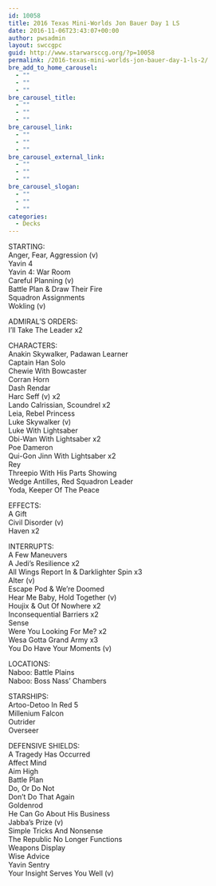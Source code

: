 ```yaml
---
id: 10058
title: 2016 Texas Mini-Worlds Jon Bauer Day 1 LS
date: 2016-11-06T23:43:07+00:00
author: pwsadmin
layout: swccgpc
guid: http://www.starwarsccg.org/?p=10058
permalink: /2016-texas-mini-worlds-jon-bauer-day-1-ls-2/
bre_add_to_home_carousel:
  - ""
  - ""
  - ""
bre_carousel_title:
  - ""
  - ""
  - ""
bre_carousel_link:
  - ""
  - ""
  - ""
bre_carousel_external_link:
  - ""
  - ""
  - ""
bre_carousel_slogan:
  - ""
  - ""
  - ""
categories:
  - Decks
---
```

STARTING:  
Anger, Fear, Aggression (v)  
Yavin 4  
Yavin 4: War Room  
Careful Planning (v)  
Battle Plan & Draw Their Fire  
Squadron Assignments  
Wokling (v)

ADMIRAL&#8217;S ORDERS:  
I&#8217;ll Take The Leader x2

CHARACTERS:  
Anakin Skywalker, Padawan Learner  
Captain Han Solo  
Chewie With Bowcaster  
Corran Horn  
Dash Rendar  
Harc Seff (v) x2  
Lando Calrissian, Scoundrel x2  
Leia, Rebel Princess  
Luke Skywalker (v)  
Luke With Lightsaber  
Obi-Wan With Lightsaber x2  
Poe Dameron  
Qui-Gon Jinn With Lightsaber x2  
Rey  
Threepio With His Parts Showing  
Wedge Antilles, Red Squadron Leader  
Yoda, Keeper Of The Peace

EFFECTS:  
A Gift  
Civil Disorder (v)  
Haven x2

INTERRUPTS:  
A Few Maneuvers  
A Jedi&#8217;s Resilience x2  
All Wings Report In & Darklighter Spin x3  
Alter (v)  
Escape Pod & We&#8217;re Doomed  
Hear Me Baby, Hold Together (v)  
Houjix & Out Of Nowhere x2  
Inconsequential Barriers x2  
Sense  
Were You Looking For Me? x2  
Wesa Gotta Grand Army x3  
You Do Have Your Moments (v)

LOCATIONS:  
Naboo: Battle Plains  
Naboo: Boss Nass&#8217; Chambers

STARSHIPS:  
Artoo-Detoo In Red 5  
Millenium Falcon  
Outrider  
Overseer

DEFENSIVE SHIELDS:  
A Tragedy Has Occurred  
Affect Mind  
Aim High  
Battle Plan  
Do, Or Do Not  
Don&#8217;t Do That Again  
Goldenrod  
He Can Go About His Business  
Jabba&#8217;s Prize (v)  
Simple Tricks And Nonsense  
The Republic No Longer Functions  
Weapons Display  
Wise Advice  
Yavin Sentry  
Your Insight Serves You Well (v)